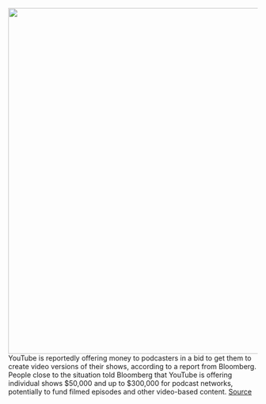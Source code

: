 <img src='https://cdn.vox-cdn.com/thumbor/y1HWVes_X8g30zff3naq2dHKvIk=/0x0:2040x1360/1200x800/filters:focal(857x517:1183x843)/cdn.vox-cdn.com/uploads/chorus_image/image/70585531/acastro_180321_1777_youtube_0002.0.jpg' width='700px' /><br/>
YouTube is reportedly offering money to podcasters in a bid to get them to create video versions of their shows, according to a report from Bloomberg. People close to the situation told Bloomberg that YouTube is offering individual shows $50,000 and up to $300,000 for podcast networks, potentially to fund filmed episodes and other video-based content.
<a href='https://www.theverge.com/2022/3/6/22963320/youtube-reportedly-paying-podcasters-create-video-versions-shows'> Source <a/>